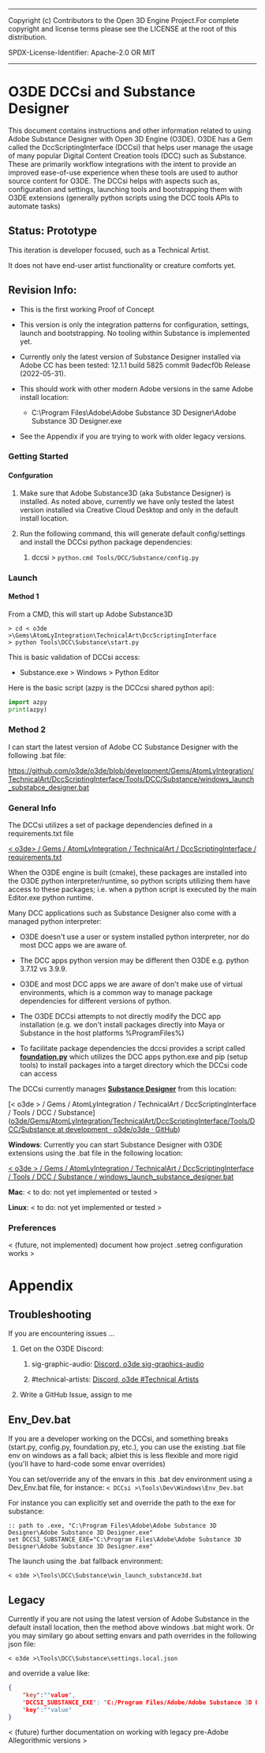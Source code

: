 ----

Copyright (c) Contributors to the Open 3D Engine Project.For complete copyright and license terms please see the LICENSE at the root of this distribution.

SPDX-License-Identifier: Apache-2.0 OR MIT

----

# O3DE DCCsi and Substance Designer

This document contains instructions and other information related to using Adobe Substance Designer with Open 3D Engine (O3DE).  O3DE has a Gem called the DccScriptingInterface (DCCsi) that helps user manage the usage of many popular Digital Content Creation tools (DCC) such as Substance.  These are primarily workflow integrations with the intent to provide an improved ease-of-use experience when these tools are used to author source content for O3DE.  The DCCsi helps with aspects such as, configuration and settings, launching tools and bootstrapping them with O3DE extensions (generally python scripts using the DCC tools APIs to automate tasks)

## Status:  Prototype

This iteration is developer focused, such as a Technical Artist.

It does not have end-user artist functionality or creature comforts yet.

## Revision Info:

- This is the first working Proof of Concept

- This version is only the integration patterns for configuration, settings, launch and bootstrapping.  No tooling within Substance is implemented yet.

- Currently only the latest version of Substance Designer installed via Adobe CC has been tested: 12.1.1 build 5825 commit 9adecf0b Release (2022-05-31).

- This should work with other modern Adobe versions in the same Adobe install location:
  
  - C:\Program Files\Adobe\Adobe Substance 3D Designer\Adobe Substance 3D Designer.exe

- See the Appendix if you are trying to work with older legacy versions.

### Getting Started

#### Confguration

1. Make sure that Adobe Substance3D (aka Substance Designer) is installed. As noted above, currently we have only tested the latest version installed via Creative Cloud Desktop and only in the default install location.

2. Run the following command, this will generate default config/settings and install the DCCsi python package dependencies:
   
   1. dccsi > `python.cmd Tools/DCC/Substance/config.py`

### Launch

#### Method 1

From a CMD, this will start up Adobe Substance3D

```batch
> cd < o3de >\Gems\AtomLyIntegration\TechnicalArt\DccScriptingInterface
> python Tools\DCC\Substance\start.py
```

This is basic validation of DCCsi access:

- Substance.exe > Windows > Python Editor

Here is the basic script (azpy is the DCCcsi shared python api):

```python
import azpy
print(azpy)
```

### Method 2

I can start the latest version of Adobe CC Substance Designer with the following .bat file:

https://github.com/o3de/o3de/blob/development/Gems/AtomLyIntegration/TechnicalArt/DccScriptingInterface/Tools/DCC/Substance/windows_launch_substabce_designer.bat

### General Info

The DCCsi utilizes a set of package dependencies defined in a requirements.txt file

[< o3de> / Gems / AtomLyIntegration / TechnicalArt / DccScriptingInterface / requirements.txt](https://github.com/o3de/o3de/blob/development/Gems/AtomLyIntegration/TechnicalArt/DccScriptingInterface/requirements.txt)

When the O3DE engine is built (cmake), these packages are installed into the O3DE python interpreter/runtime, so python scripts utilizing them have access to these packages; i.e. when a python script is executed by the main Editor.exe python runtime.

Many DCC applications such as Substance Designer also come with a managed python interpreter:

- O3DE doesn't use a user or system installed python interpreter, nor do most DCC apps we are aware of.

- The DCC apps python version may be different then O3DE e.g. python 3.7.12 vs 3.9.9.

- O3DE and most DCC apps we are aware of don't make use of virtual environments, which is a common way to manage package dependencies for different versions of python.

- The O3DE DCCsi attempts to not directly modify the DCC app installation (e.g. we don't install packages directly into Maya or Substance in the host platforms %ProgramFiles%)

- To facilitate package dependencies the dccsi provides a script called **<u>foundation.py</u>** which utilizes the DCC apps python.exe and pip (setup tools) to install packages into a target directory which the DCCsi code can access 

The DCCsi currently manages **<u>Substance Designer</u>** from this location:

[< o3de > / Gems / AtomLyIntegration / TechnicalArt / DccScriptingInterface / Tools / DCC / Substance]([o3de/Gems/AtomLyIntegration/TechnicalArt/DccScriptingInterface/Tools/DCC/Substance at development · o3de/o3de · GitHub](https://github.com/o3de/o3de/tree/development/Gems/AtomLyIntegration/TechnicalArt/DccScriptingInterface/Tools/DCC/Substance))

**Windows**: Currently you can start Substance Designer with O3DE extensions using the .bat file in the following location:

[< o3de > / Gems / AtomLyIntegration / TechnicalArt / DccScriptingInterface / Tools / DCC / Substance / windows_launch_substance_designer.bat](https://github.com/o3de/o3de/tree/development/Gems/AtomLyIntegration/TechnicalArt/DccScriptingInterface/Tools/DCC/Substance/windows_launch_substance_designer.bat)

**Mac**: < to do: not yet implemented or tested >

**Linux**: < to do: not yet implemented or tested > 

### Preferences

< (future, not implemented) document how project .setreg configuration works >

# Appendix

## Troubleshooting

If you are encountering issues ...

1) Get on the O3DE Discord:
   
   1) sig-graphic-audio: [Discord, o3de sig-graphics-audio ](https://discordapp.com/channels/805939474655346758/849888482699902977)
   
   2) #technical-artists: [Discord, o3de #Technical Artists](https://discordapp.com/channels/805939474655346758/842110573625081876)

2) Write a GitHub Issue, assign to me

## Env_Dev.bat

If you are a developer working on the DCCsi, and something breaks (start.py, config.py, foundation.py, etc.), you can use the existing .bat file env on windows as a fall back; albiet this is less flexible and more rigid (you'll have to hard-code some envar overrides)

You can set/override any of the envars in this .bat dev environment using a Dev_Env.bat file, for instance:  `< DCCsi >\Tools\Dev\Windows\Env_Dev.bat `

For instance you can explicitly set and override the path to the exe for substance:

```batch
:: path to .exe, "C:\Program Files\Adobe\Adobe Substance 3D Designer\Adobe Substance 3D Designer.exe"
set DCCSI_SUBSTANCE_EXE="C:\Program Files\Adobe\Adobe Substance 3D Designer\Adobe Substance 3D Designer.exe"
```

The launch using the .bat fallback environment:

`< o3de >\Tools\DCC\Substance\win_launch_substance3d.bat`

## Legacy

Currently if you are not using the latest version of Adobe Substance in the default install location, then the method above windows .bat might work.  Or you may similary go about setting envars and path overrides in the following json file:

`< o3de >\Tools\DCC\Substance\settings.local.json`

and override a value like:

```json
{
    "key":""value",
    "DCCSI_SUBSTANCE_EXE": "C:/Program Files/Adobe/Adobe Substance 3D Designer/Adobe Substance 3D Designer.exe",
    "key":""value"
}
```

< (future) further documentation on working with legacy pre-Adobe Allegorithmic versions >
